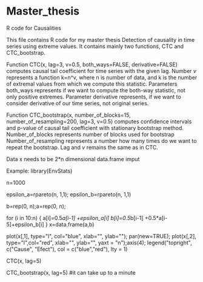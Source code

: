 # Master_thesis
R code for Causalities


This file contains R code for my master thesis Detection of causality in time series using extreme values. It contains mainly two functions, CTC and CTC_bootstrap. 

Function CTC(x, lag=3, v=0.5, both_ways=FALSE, derivative=FALSE) computes causal tail coefficient for time series with the given lag. 
Number $v$ represents a function k=n^v, where n is number of data, and k is the number of extremal values from which we compute this statistic.
Parameters both_ways represents if we want to compute the both-way statistic, not only positive extremes. 
Parameter derivative represents, if we want to consider derivative of our time series, not original series. 

Function CTC_bootstrap(x, number_of_blocks=15, number_of_resampling=200, lag=3,  v=0.5) computes confidence intervals and p-value of causal tail coefficient with stationary bootstrap method. 
Number_of_blocks represents number of blocks used for bootstrap
Number_of_resampling represents a number how many times do we want to repeat the bootstrap. 
Lag and $v$ remains the same as in CTC. 

Data x needs to be 2*n dimensional data.frame imput


Example:
library(EnvStats)

n=1000

epsilon_a=rpareto(n, 1,1);
epsilon_b=rpareto(n, 1,1)

b=rep(0, n);a=rep(0, n);

for (i in 10:n) {
  a[i]=0.5*a[i-1] +epsilon_a[i]
  b[i]=0.5*b[i-1]  +0.5*a[i-5]+epsilon_b[i]
}
x=data.frame(a,b)


plot(x[,1], type="l", col="blue", xlab="", ylab="");
par(new=TRUE);
plot(x[,2], type="l",col="red", xlab="", ylab="", yaxt = "n");axis(4);
legend("topright", c("Cause", "Efect"), col = c("blue","red"), lty = 1)



CTC(x, lag=5) 

CTC_bootstrap(x, lag=5) #it can take up to a minute



















